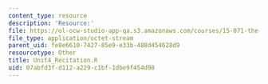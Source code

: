 ```yaml
---
content_type: resource
description: 'Resource:'
file: https://ol-ocw-studio-app-qa.s3.amazonaws.com/courses/15-071-the-analytics-edge-spring-2017/07abfd3fd112a229c1bf1dbe9f454d98_Unit4_Recitation.R
file_type: application/octet-stream
parent_uid: fe8e6610-7427-85e9-e33b-488d454628d9
resourcetype: Other
title: Unit4_Recitation.R
uid: 07abfd3f-d112-a229-c1bf-1dbe9f454d98
---
```


